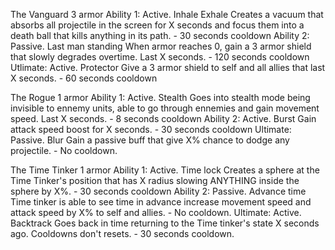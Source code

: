 The Vanguard
    3 armor
    Ability 1: Active. Inhale Exhale
        Creates a vacuum that absorbs all projectile in the screen for X seconds and focus them into a death ball that kills anything in its path.
        - 30 seconds cooldown
    Ability 2: Passive. Last man standing
        When armor reaches 0, gain a 3 armor shield that slowly degrades overtime. Last X seconds.
        - 120 seconds cooldown
    Utlimate: Active. Protector
        Give a 3 armor shield to self and all allies that last X seconds.
        - 60 seconds cooldown

The Rogue
    1 armor
    Ability 1: Active. Stealth 
        Goes into stealth mode being invisible to ennemy units, able to go through ennemies and gain movement speed. Last X seconds.
        - 8 seconds cooldown
    Ability 2: Active. Burst
        Gain attack speed boost for X seconds.
        - 30 seconds cooldown
    Ultimate: Passive. Blur
        Gain a passive buff that give X% chance to dodge any projectile.
        - No cooldown.

The Time Tinker
    1 armor
    Ability 1: Active. Time lock
        Creates a sphere at the Time Tinker's position that has X radius slowing ANYTHING inside the sphere by X%.
        - 30 seconds cooldown
    Ability 2: Passive. Advance time
        Time tinker is able to see time in advance increase movement speed and attack speed by X% to self and allies.
        - No cooldown.
    Ultimate: Active. Backtrack
        Goes back in time returning to the Time tinker's state X seconds ago. Cooldowns don't resets.
        - 30 seconds cooldown.

